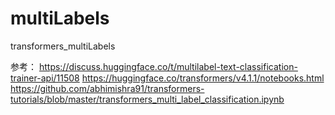 # multiLabels

transformers_multiLabels


参考：
https://discuss.huggingface.co/t/multilabel-text-classification-trainer-api/11508
https://huggingface.co/transformers/v4.1.1/notebooks.html
https://github.com/abhimishra91/transformers-tutorials/blob/master/transformers_multi_label_classification.ipynb